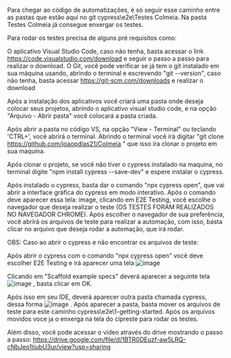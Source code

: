 Para chegar ao código de automatizações, é só seguir esse caminho entre as pastas que estão aqui no git cypress\e2e\Testes Colmeia. Na pasta Testes Colmeia já consegue enxergar os testes.

Para rodar os testes precisa de alguns pré requisitos como:

O aplicativo Visual Studio Code, caso não tenha, basta acessar o link https://code.visualstudio.com/download e seguir o passo a passo para realizar o download. O Git, você pode verificar se já tem o git instalado em sua máquina usando, abrindo o terminal e escrevendo "git --version", caso não tenha, basta acessar https://git-scm.com/downloads e realizar o download

Após a instalação dos aplicativos você criará uma pasta onde deseja colocar seus projetos, abrindo o aplicativo visual studio code, e na opção "Arquivo - Abrir pasta" você colocará a pasta criada.

Após abrir a pasta no código VS, na opção "View - Terminal" ou teclando 'CTRL+', você abrirá o terminal. Abrindo o terminal você irá digitar "git clone https://github.com/joaopdias21/Colmeia " que isso ira clonar o projeto em sua maquina.

Após clonar o projeto, se você não tiver o cypress instalado na maquina, no terminal digite "npm install cypress --save-dev" e espere instalar o cypress.

Após instalado o cypress, basta dar o comando "npx cypress open", que vai abrir a interface gráfica do cypress em modo interativo. Após o comando deve aparecer essa tela: image, clicando em E2E Testing, você escolhe o navegador que deseja realizar o teste (OS TESTES FORAM REALIZADOS NO NAVEGADOR CHROME). Após escolher o navegador de sua preferência, você abrirá os arquivos de teste para realizar a automação, com isso, basta clicar no arquivo que deseja rodar a automação, que irá rodar.

OBS: Caso ao abrir o cypress e não encontrar os arquivos de teste:

Após abrir o cypress com o comando "npx cypress open" você deve escolher E2E Testing e irá aparecer uma tela ![image](https://github.com/user-attachments/assets/3bf1bc54-2e76-4f70-ab41-496eb78ec8f3)


Clicando em "Scaffold example specs" deverá aparecer a seguinte tela ![image](https://github.com/user-attachments/assets/15957dbd-afcd-4088-9e7d-040e6b15dac9)
, basta clicar em OK.

Após isso em seu IDE, deverá aparecer outra pasta chamada cypress, dessa forma ![image](https://github.com/user-attachments/assets/17bea6fd-e9f9-4fb3-aec7-393c43159b8d)
. 
Após aparecer a pasta, basta mover os arquivos de teste para este caminho cypress\e2e\1-getting-started. Após os arquivos movidos voce ja o enxerga na tela do cipreste para rodar os testes.

Além disso, você pode acessar o vídeo através do drive mostrando o passo a passo: https://drive.google.com/file/d/1BTR0DEuzf-aw5LRQ-cNbJeo1tiubU3ur/view?usp=sharing
